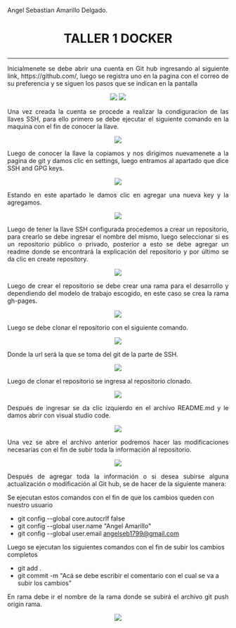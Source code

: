 Angel Sebastian Amarillo Delgado.

# <p align="center"> **TALLER 1 DOCKER** </p>
______
<p style="text-align: justify;">Inicialmenete se debe abrir una cuenta en Git hub ingresando al siguiente link, https://github.com/, luego se registra uno en la pagina con el correo de su preferencia y se siguen los pasos que se indican en la pantalla</p>

<p align="center">
  <img src="/Taller1_Docker/ImageCuentas/Cu1.png">
  <img src="/Taller1_Docker/ImageCuentas/Cu2.png">
</p>

<p style="text-align: justify;">Una vez creada la cuenta se procede a realizar la condiguracion de las llaves SSH, para ello primero se debe ejecutar el siguiente comando en la maquina con el fin de conocer la llave.</p>

<p align="center">
  <img src="/Taller1_Docker/ImageCuentas/Cu3.png">
</p>

<p style="text-align: justify;">Luego de conocer la llave la copiamos y nos dirigimos nuevamenete a la pagina de git y damos clic en settings, luego entramos al apartado que dice SSH and GPG keys.</p>

<p align="center">
  <img src="/Taller1_Docker/ImageCuentas/Cu4.png">
</p>

<p style="text-align: justify;">Estando en este apartado le damos clic en agregar una nueva key y la agregamos.</p>

<p align="center">
  <img src="/Taller1_Docker/ImageCuentas/Cu5.png">
</p>

<p style="text-align: justify;">Luego de tener la llave SSH configurada procedemos a crear un repositorio, para crearlo se debe ingresar el nombre del mismo, luego seleccionar si es un repositorio público o privado, posterior a esto se debe agregar un readme donde se encontrará la explicación del repositorio y por último se da clic en create repository.</p>

<p align="center">
  <img src="/Taller1_Docker/ImageCuentas/Cu6.png">
</p>

<p style="text-align: justify;">Luego de crear el repositorio se debe crear una rama para el desarrollo y dependiendo del modelo de trabajo escogido, en este caso se crea la rama gh-pages.</p>

<p align="center">
  <img src="/Taller1_Docker/ImageCuentas/Cu7.png">
</p>

<p style="text-align: justify;">Luego se debe clonar el repositorio con el siguiente comando.</p>

<p align="center">
  <img src="/Taller1_Docker/ImageCuentas/Cu8.png">
</p>

<p style="text-align: justify;">Donde la url será la que se toma del git de la parte de SSH.</p>

<p align="center">
  <img src="/Taller1_Docker/ImageCuentas/Cu9.png">
</p>

<p style="text-align: justify;">Luego de clonar el repositorio se ingresa al repositorio clonado.</p>

<p align="center">
  <img src="/Taller1_Docker/ImageCuentas/Cu10.png">
</p>

<p style="text-align: justify;">Después de ingresar se da clic izquierdo en el archivo README.md y le damos abrir con visual studio code.</p>

<p align="center">
  <img src="/Taller1_Docker/ImageCuentas/Cu11.png">
</p>

<p style="text-align: justify;">Una vez se abre el archivo anterior podremos hacer las modificaciones necesarias con el fin de subir toda la información al repositorio.</p>

<p align="center">
  <img src="/Taller1_Docker/ImageCuentas/Cu12.png">
</p>

<p style="text-align: justify;">Después de agregar toda la información o si desea subirse alguna actualización o modificación al Git hub, se de hacer de la siguiente manera:</p>  

Se ejecutan estos comandos con el fin de que los cambios queden con nuestro usuario 
- git config --global core.autocrlf false
- git config --global user.name "Angel Amarillo"
- git config --global user.email angelseb1799@gmail.com  

Luego se ejecutan los siguientes comandos con el fin de subir los cambios completos 
- git add .
- git commit -m "Acá se debe escribir el comentario con el cual se va a subir los cambios"

<p style="text-align: justify;">En rama debe ir el nombre de la rama donde se subirá el archivo
git push origin rama.</p>

<p align="center">
  <img src="/Taller1_Docker/ImageCuentas/Cu13.png">
</p>